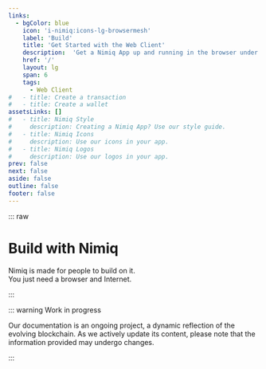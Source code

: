 ```yaml
---
links:
  - bgColor: blue
    icon: 'i-nimiq:icons-lg-browsermesh'
    label: 'Build'
    title: 'Get Started with the Web Client'
    description:  'Get a Nimiq App up and running in the browser under 5 minutes.'
    href: '/'
    layout: lg
    span: 6
    tags:
      - Web Client
#   - title: Create a transaction
#   - title: Create a wallet
assetsLinks: []
#   - title: Nimiq Style
#     description: Creating a Nimiq App? Use our style guide.
#   - title: Nimiq Icons
#     description: Use our icons in your app.
#   - title: Nimiq Logos
#     description: Use our logos in your app.
prev: false
next: false
aside: false
outline: false
footer: false
---
```


::: raw
# Build with Nimiq

Nimiq is made for people to build on it.<br/>You just need a browser and Internet.

<Tags mt-24 :tags="new Set($frontmatter.links.map(l => l.tag).concat($frontmatter.assetsLinks.map(l => l.tag)).filter(Boolean))" />
<Grid my-64 :items="$frontmatter.links" />

<!-- <div label mb-8 mt-136 text-darkblue-50>Assets</div> -->

<!-- ## There’s some cool tools to make your life easier

Resources to help you build stuff

<Grid my-64 :items="$frontmatter.assetsLinks" /> -->
:::

::: warning Work in progress

Our documentation is an ongoing project, a dynamic reflection of the evolving blockchain. As we actively update its content, please note that the information provided may undergo changes.

:::
